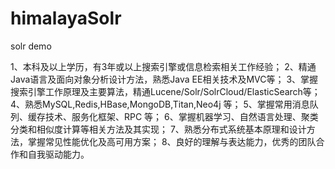 # himalayaSolr
solr demo

1、本科及以上学历，有3年或以上搜索引擎或信息检索相关工作经验；
2、精通Java语言及面向对象分析设计方法，熟悉Java EE相关技术及MVC等；
3、掌握搜索引擎工作原理及主要算法，精通Lucene/Solr/SolrCloud/ElasticSearch等；
4、熟悉MySQL,Redis,HBase,MongoDB,Titan,Neo4j 等；
5、掌握常用消息队列、缓存技术、服务化框架、RPC 等；
6、掌握机器学习、自然语言处理、聚类分类和相似度计算等相关方法及其实现；
7、熟悉分布式系统基本原理和设计方法，掌握常见性能优化及高可用方案；
8、良好的理解与表达能力，优秀的团队合作和自我驱动能力。 
